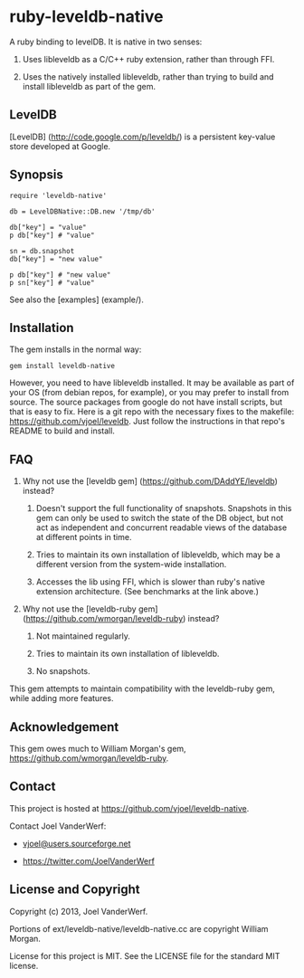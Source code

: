 ruby-leveldb-native
===================

A ruby binding to levelDB. It is native in two senses:

1. Uses libleveldb as a C/C++ ruby extension, rather than through FFI.

2. Uses the natively installed libleveldb, rather than trying to build and install libleveldb as part of the gem.

LevelDB
-------

[LevelDB] (http://code.google.com/p/leveldb/) is a persistent key-value store developed at Google.

Synopsis
--------

    require 'leveldb-native'

    db = LevelDBNative::DB.new '/tmp/db'

    db["key"] = "value"
    p db["key"] # "value"

    sn = db.snapshot
    db["key"] = "new value"

    p db["key"] # "new value"
    p sn["key"] # "value"

See also the [examples] (example/).

Installation
------------

The gem installs in the normal way:

    gem install leveldb-native

However, you need to have libleveldb installed. It may be available as part of your OS (from debian repos, for example), or you may prefer to install from source. The source packages from google do not have install scripts, but that is easy to fix. Here is a git repo with the necessary fixes to the makefile: https://github.com/vjoel/leveldb. Just follow the instructions in that repo's README to build and install.

FAQ
---

1.  Why not use the [leveldb gem] (https://github.com/DAddYE/leveldb) instead?

    1.  Doesn't support the full functionality of snapshots. Snapshots in this gem can only be used to switch the state of the DB object, but not act as independent and concurrent readable views of the database at different points in time.

    2.  Tries to maintain its own installation of libleveldb, which may be a different version from the system-wide installation.

    3.  Accesses the lib using FFI, which is slower than ruby's native extension architecture. (See benchmarks at the link above.)

2.  Why not use the [leveldb-ruby gem] (https://github.com/wmorgan/leveldb-ruby) instead?

    1.  Not maintained regularly.

    2.  Tries to maintain its own installation of libleveldb.

    3.  No snapshots.

This gem attempts to maintain compatibility with the leveldb-ruby gem, while adding more features.

Acknowledgement
---------------

This gem owes much to William Morgan's gem, https://github.com/wmorgan/leveldb-ruby.

Contact
-------

This project is hosted at https://github.com/vjoel/leveldb-native.

Contact Joel VanderWerf:

* vjoel@users.sourceforge.net

* https://twitter.com/JoelVanderWerf

License and Copyright
---------------------

Copyright (c) 2013, Joel VanderWerf.

Portions of ext/leveldb-native/leveldb-native.cc are copyright William Morgan.

License for this project is MIT. See the LICENSE file for the standard MIT license.
